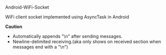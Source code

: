 Android-WiFi-Socket

WiFi client socket implemented using AsyncTask in Android

**Caution**

* Automatically appends "\n" after sending messages.
* Newline-delimited receiving.(aka only shows on received section when messages end with a "\n")